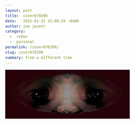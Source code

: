 ```yaml
---
layout: post
title:  cover070399
date:   2022-01-22 15:09:29 -0400
author: joe jenett
category:
  -  redux
  -  personal
permalink: /cover070399/
slug: cover070399
summary: from a different time
---
```

<img src="/images/070399.jpg" width="400" alt="" />
<a href="https://brid.gy/publish/twitter"></a>
<data class="p-bridgy-omit-link" value="false"></data>